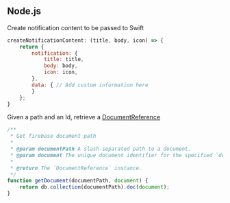 ## Node.js

Create notification content to be passed to Swift

```javascript
createNotificationContent: (title, body, icon) => {
    return {
        notification: {
            title: title,
            body: body,
            icon: icon,
        },
        data: { // Add custom information here
        }
    };
}
```

Given a path and an Id, retrieve a [DocumentReference](https://firebase.google.com/docs/reference/js/firebase.firestore.DocumentReference)

```javascript
/**
 * Get firebase document path
 * 
 * @param documentPath A slash-separated path to a document.
 * @param document The unique document identifier for the specified `documentPath`.
 * 
 * @return The `DocumentReference` instance.
 */
function getDocument(documentPath, document) {
    return db.collection(documentPath).doc(document);
}
```

